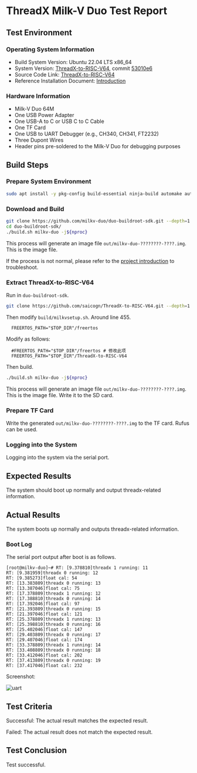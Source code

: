 # ThreadX Milk-V Duo Test Report

## Test Environment

### Operating System Information

- Build System Version: Ubuntu 22.04 LTS x86_64
- System Version: [ThreadX-to-RISC-V64](https://github.com/saicogn/ThreadX-to-RISC-V64), commit [53010e6](https://github.com/saicogn/ThreadX-to-RISC-V64/commit/53010e6b5e5916c5e84c4faf4d1a93ad960dd566)
- Source Code Link: [ThreadX-to-RISC-V64](https://github.com/saicogn/ThreadX-to-RISC-V64)
- Reference Installation Document: [Introduction](https://github.com/saicogn/ThreadX-to-RISC-V64/blob/main/README.md)

### Hardware Information

- Milk-V Duo 64M
- One USB Power Adapter
- One USB-A to C or USB C to C Cable
- One TF Card
- One USB to UART Debugger (e.g., CH340, CH341, FT2232)
- Three Dupont Wires
- Header pins pre-soldered to the Milk-V Duo for debugging purposes

## Build Steps

### Prepare System Environment

```bash
sudo apt install -y pkg-config build-essential ninja-build automake autoconf libtool wget curl git gcc libssl-dev bc slib squashfs-tools android-sdk-libsparse-utils jq python3-distutils scons parallel tree python3-dev python3-pip device-tree-compiler ssh cpio fakeroot libncurses5 flex bison libncurses5-dev genext2fs rsync unzip dosfstools mtools tcl openssh-client cmake expect -y
```

### Download and Build

```bash
git clone https://github.com/milkv-duo/duo-buildroot-sdk.git --depth=1
cd duo-buildroot-sdk/
./build.sh milkv-duo -j${nproc}
```

This process will generate an image file `out/milkv-duo-????????-????.img`. This is the image file.

If the process is not normal, please refer to the [project introduction](https://github.com/milkv-duo/duo-buildroot-sdk/blob/develop/README-zh.md) to troubleshoot.

### Extract ThreadX-to-RISC-V64

Run in `duo-buildroot-sdk`.

```bash
git clone https://github.com/saicogn/ThreadX-to-RISC-V64.git --depth=1
```

Then modify `build/milkvsetup.sh`. Around line 455.

```text
  FREERTOS_PATH="$TOP_DIR"/freertos
```

Modify as follows:

```text
  #FREERTOS_PATH="$TOP_DIR"/freertos # 修改此项
  FREERTOS_PATH="$TOP_DIR"/ThreadX-to-RISC-V64
```

Then build.

```bash
./build.sh milkv-duo -j${nproc}
```

This process will generate an image file `out/milkv-duo-????????-????.img`. This is the image file. Write it to the SD card.

### Prepare TF Card

Write the generated `out/milkv-duo-????????-????.img` to the TF card. Rufus can be used.

### Logging into the System

Logging into the system via the serial port.

## Expected Results

The system should boot up normally and output threadx-related information.

## Actual Results

The system boots up normally and outputs threadx-related information.

### Boot Log

The serial port output after boot is as follows.

```text
[root@milkv-duo]~# RT: [9.378810]threadx 1 running: 11
RT: [9.381959]threadx 0 running: 12
RT: [9.385273]float cal: 54
RT: [13.383809]threadx 0 running: 13
RT: [13.387046]float cal: 75
RT: [17.378809]threadx 1 running: 12
RT: [17.388810]threadx 0 running: 14
RT: [17.392046]float cal: 97
RT: [21.393809]threadx 0 running: 15
RT: [21.397046]float cal: 121
RT: [25.378809]threadx 1 running: 13
RT: [25.398810]threadx 0 running: 16
RT: [25.402046]float cal: 147
RT: [29.403809]threadx 0 running: 17
RT: [29.407046]float cal: 174
RT: [33.378809]threadx 1 running: 14
RT: [33.408809]threadx 0 running: 18
RT: [33.412046]float cal: 202
RT: [37.413809]threadx 0 running: 19
RT: [37.417046]float cal: 232
```

Screenshot:

![uart](./img/uart.png)

## Test Criteria

Successful: The actual result matches the expected result.

Failed: The actual result does not match the expected result.

## Test Conclusion

Test successful.
